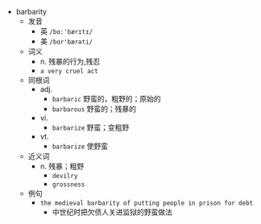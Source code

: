 - barbarity
  - 发音
    - 英 `/bɑː'bærɪtɪ/`
    - 美 `/bɑr'bærəti/`
  - 词义
    - n. 残暴的行为,残忍
    - `a very cruel act`
  - 同根词
    - adj.
      - `barbaric` 野蛮的，粗野的；原始的
      - `barbarous` 野蛮的；残暴的
    - vi.
      - `barbarize` 野蛮；变粗野
    - vt.
      - `barbarize` 使野蛮
  - 近义词
    - n. 残暴；粗野
      - `devilry`
      - `grossness`
  - 例句
    - `the medieval barbarity of putting people in prison for debt`
      - 中世纪时把欠债人关进监狱的野蛮做法

